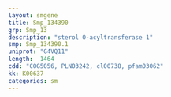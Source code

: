 ```yaml
---
layout: smgene
title: Smp_134390
grp: Smp_13
description: "sterol O-acyltransferase 1"
smp: Smp_134390.1
uniprot: "G4VQ11"
length:  1464
cdd: "COG5056, PLN03242, cl00738, pfam03062"
kk: K00637
categories: sm
---
```

